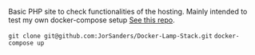 Basic PHP site to check functionalities of the hosting.
Mainly intended to test my own docker-compose setup [See this repo](https://github.com/JorSanders/Docker-Lamp-Stack).

`git clone git@github.com:JorSanders/Docker-Lamp-Stack.git`
`docker-compose up`